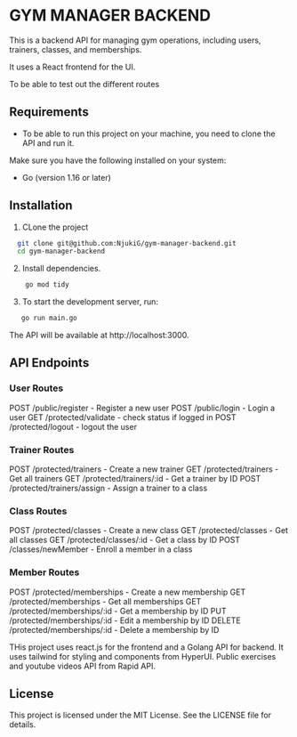 # GYM MANAGER BACKEND

This is a backend API for managing gym operations, including users, trainers, classes, and memberships.

It uses a React frontend for the UI.

To be able to test out the different routes

## Requirements

- To be able to run this project on your machine, you need to clone the API and run it.

Make sure you have the following installed on your system:

- Go (version 1.16 or later)

## Installation

1. CLone the project

```sh
  git clone git@github.com:NjukiG/gym-manager-backend.git
  cd gym-manager-backend
```

2. Install dependencies.

```sh
    go mod tidy
```

3. To start the development server, run:

```sh
   go run main.go
```

The API will be available at http://localhost:3000.

## API Endpoints

### User Routes

POST /public/register - Register a new user
POST /public/login - Login a user
GET /protected/validate - check status if logged in
POST /protected/logout - logout the user

### Trainer Routes

POST /protected/trainers - Create a new trainer
GET /protected/trainers - Get all trainers
GET /protected/trainers/:id - Get a trainer by ID
POST /protected/trainers/assign - Assign a trainer to a class

### Class Routes

POST /protected/classes - Create a new class
GET /protected/classes - Get all classes
GET /protected/classes/:id - Get a class by ID
POST /classes/newMember - Enroll a member in a class

### Member Routes

POST /protected/memberships - Create a new membership
GET /protected/memberships - Get all memberships
GET /protected/memberships/:id - Get a membership by ID
PUT /protected/memberships/:id - Edit a membership by ID
DELETE /protected/memberships/:id - Delete a membership by ID

THis project uses react.js for the frontend and a Golang API for backend.
It uses tailwind for styling and components from HyperUI.
Public exercises and youtube videos API from Rapid API.

## License

This project is licensed under the MIT License. See the LICENSE file for details.
